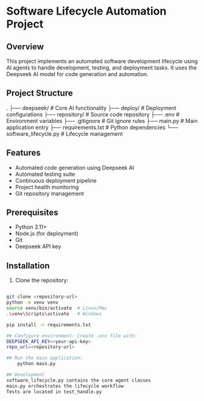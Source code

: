 # Software Lifecycle Automation Project

## Overview
This project implements an automated software development lifecycle using AI agents to handle development, testing, and deployment tasks. It uses the Deepseek AI model for code generation and automation.

## Project Structure

. ├── deepseek/ # Core AI functionality ├── deploy/ # Deployment configurations ├── repository/ # Source code repository ├── .env # Environment variables ├── .gitignore # Git ignore rules ├── main.py # Main application entry ├── requirements.txt # Python dependencies └── software_lifecycle.py # Lifecycle management

## Features
- Automated code generation using Deepseek AI
- Automated testing suite
- Continuous deployment pipeline
- Project health monitoring
- Git repository management

## Prerequisites
- Python 3.11+
- Node.js (for deployment)
- Git
- Deepseek API key

## Installation
1. Clone the repository:
```bash

git clone <repository-url>
python -m venv venv
source venv/bin/activate  # Linux/Mac
.\venv\Scripts\activate   # Windows

pip install -r requirements.txt

## Configure environment: Create .env file with:
DEEPSEEK_API_KEY=<your-api-key>
repo_url=<repository-url>

## Run the main application:
    python main.py

## Development
software_lifecycle.py contains the core agent classes
main.py orchestrates the lifecycle workflow
Tests are located in test_handle.py


